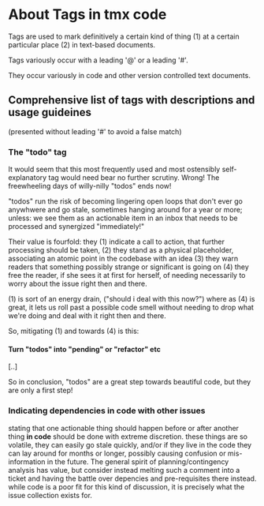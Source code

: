 # About Tags in tmx code


Tags are used to mark definitively a certain kind of thing (1) at a
certain particular place (2) in text-based documents.

Tags variously occur with a leading '@' or a leading '#'.

They occur variously in code and other version controlled text
documents.




## Comprehensive list of tags with descriptions and usage guideines

(presented without leading '#' to avoid a false match)



### The "todo" tag

It would seem that this most frequently used and most ostensibly
self-explanatory tag would need bear no further scrutiny.  Wrong!
The freewheeling days of willy-nilly "todos" ends now!

"todos" run the risk of becoming lingering open loops that don't
ever go anywhwere and go stale, sometimes hanging around for a year
or more; unless: we see them as an actionable item in an inbox
that needs to be processed and synergized "immediately!"

Their value is fourfold: they (1) indicate a call to action, that
further processing should be taken, (2) they stand as a physical
placeholder, associating an atomic point in the codebase with an
idea (3) they warn readers that something possibly strange or
significant is going on (4) they free the reader, if she sees it
at first for herself, of needing necessarily to worry about the
issue right then and there.

(1) is sort of an energy drain, ("should i deal with this now?")
where as (4) is great, it lets us roll past a possible code smell
without needing to drop what we're doing and deal with it right
then and there.

So, mitigating (1) and towards (4) is this: 

#### Turn "todos" into "pending" or "refactor" etc

[..]


So in conclusion, "todos" are a great step towards beautiful code,
but they are only a first step!


### Indicating dependencies in code with other issues

stating that one actionable thing should happen before or after
another thing **in code** should be done with extreme discretion.
these things are so volatile, they can easily go stale quickly, and/or
if they live in the code they can lay around for months or longer,
possibly causing confusion or mis-information in the future. The general
spirit of planning/contingency analysis has value, but consider instead
melting such a comment into a ticket and having the battle over
depencies and pre-requisites there instead. while code is a poor
fit for this kind of discussion, it is precisely what the
issue collection exists for.
